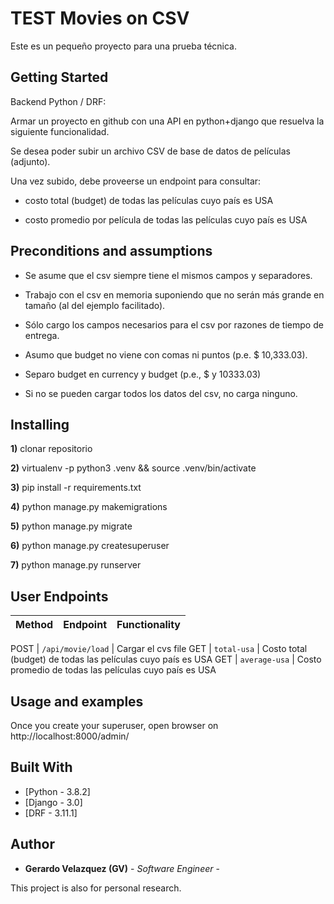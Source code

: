 # TEST Movies on CSV

Este es un pequeño proyecto para una prueba técnica.


## Getting Started

Backend Python / DRF:

Armar un proyecto en github con una API en python+django que resuelva la siguiente funcionalidad.

Se desea poder subir un archivo CSV de base de datos de películas (adjunto).

Una vez subido, debe proveerse un endpoint para consultar:

- costo total (budget) de todas las películas cuyo país es USA

- costo promedio por película de todas las películas cuyo país es USA



## Preconditions and assumptions

- Se asume que el csv siempre tiene el mismos campos y separadores.

- Trabajo con el csv en memoria suponiendo que no serán más grande en tamaño (al del ejemplo facilitado).

- Sólo cargo los campos necesarios para el csv por razones de tiempo de entrega.

- Asumo que budget no viene con comas ni puntos (p.e. $ 10,333.03).

- Separo budget en currency y budget (p.e., $ y 10333.03)

- Si no se pueden cargar todos los datos del csv, no carga ninguno.


## Installing

**1)** clonar repositorio

**2)** virtualenv -p python3 .venv && source .venv/bin/activate

**3)** pip install -r requirements.txt

**4)** python manage.py makemigrations

**5)** python manage.py migrate

**6)** python manage.py createsuperuser

**7)** python manage.py runserver



## User Endpoints

Method | Endpoint | Functionality
--- | --- | ---

POST | `/api/movie/load` | Cargar el cvs file
GET | `total-usa` | Costo total (budget) de todas las películas cuyo país es USA
GET | `average-usa` | Costo promedio de todas las películas cuyo país es USA


## Usage and examples

Once you create your superuser, open browser on http://localhost:8000/admin/


## Built With

* [Python - 3.8.2]
* [Django - 3.0]
* [DRF  - 3.11.1]


## Author

* **Gerardo Velazquez (GV)** - *Software Engineer* -

This project is also for personal research.
